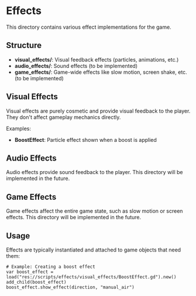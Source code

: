 # Effects

This directory contains various effect implementations for the game.

## Structure

- **visual_effects/**: Visual feedback effects (particles, animations, etc.)
- **audio_effects/**: Sound effects (to be implemented)
- **game_effects/**: Game-wide effects like slow motion, screen shake, etc. (to be implemented)

## Visual Effects

Visual effects are purely cosmetic and provide visual feedback to the player. They don't affect gameplay mechanics directly.

Examples:
- **BoostEffect**: Particle effect shown when a boost is applied

## Audio Effects

Audio effects provide sound feedback to the player. This directory will be implemented in the future.

## Game Effects

Game effects affect the entire game state, such as slow motion or screen effects. This directory will be implemented in the future.

## Usage

Effects are typically instantiated and attached to game objects that need them:

```gdscript
# Example: Creating a boost effect
var boost_effect = load("res://scripts/effects/visual_effects/BoostEffect.gd").new()
add_child(boost_effect)
boost_effect.show_effect(direction, "manual_air")
